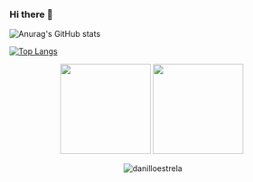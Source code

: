 ### Hi there 👋

![Anurag's GitHub stats](https://github-readme-stats.vercel.app/api?username=danilloestrela&show_icons=true&theme=transparent&count_private=true)


[![Top Langs](https://github-readme-stats.vercel.app/api/top-langs/?username=danilloestrela&langs_count=8&count_private=true&layout=compact)](https://github.com/anuraghazra/github-readme-stats)

<div align="center">
  <img height="160em" align="center" src="https://github-readme-stats.vercel.app/api?username=danilloestrela&show_icons=true&theme=dracula">
  <img height="160em" align="center" src="https://github-readme-stats.vercel.app/api/top-langs/?username=danilloestrela&layout=compact&theme=dracula">
</div>

<br />

<div align="center">&nbsp;<img src="https://github-readme-streak-stats.herokuapp.com?user=danilloestrela&theme=dracula" alt="danilloestrela" /></div>

<br />

